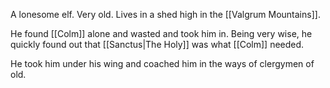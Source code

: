 A lonesome elf. Very old. Lives in a shed high in the [[Valgrum Mountains]].

He found [[Colm]] alone and wasted and took him in. Being very wise, he quickly found out that [[Sanctus|The Holy]] was what [[Colm]] needed.

He took him under his wing and coached him in the ways of clergymen of old.